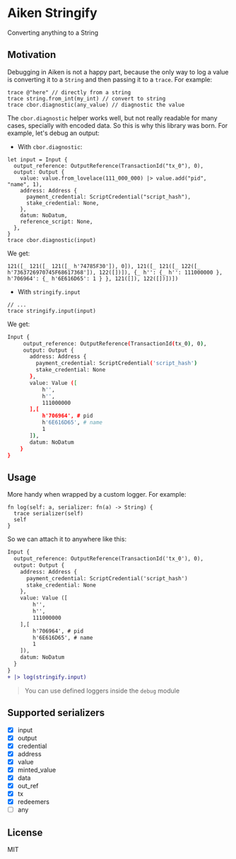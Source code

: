 # Aiken Stringify

Converting anything to a String

## Motivation

Debugging in Aiken is not a happy part, because the only way to log a value is converting it to a `String` and then passing it to a `trace`. For example:

```aiken
trace @"here" // directly from a string
trace string.from_int(my_int) // convert to string
trace cbor.diagnostic(any_value) // diagnostic the value
```

The `cbor.diagnostic` helper works well, but not really readable for many cases, specially with encoded data. So this is why this library was born. For example, let's debug an output:

- With `cbor.diagnostic`:

```aiken
let input = Input {
  output_reference: OutputReference(TransactionId("tx_0"), 0),
  output: Output {
    value: value.from_lovelace(111_000_000) |> value.add("pid", "name", 1),
    address: Address {
      payment_credential: ScriptCredential("script_hash"),
      stake_credential: None,
    },
    datum: NoDatum,
    reference_script: None,
  },
}
trace cbor.diagnostic(input)
```

We get:

```shell
121([_ 121([_ 121([_ h'74785F30']), 0]), 121([_ 121([_ 122([_ h'7363726970745F68617368']), 122([])]), {_ h'': {_ h'': 111000000 }, h'706964': {_ h'6E616D65': 1 } }, 121([]), 122([])])])
```

- With `stringify.input`

```aiken
// ...
trace stringify.input(input)
```

We get:

```bash
Input {
     output_reference: OutputReference(TransactionId(tx_0), 0),
     output: Output {
       address: Address {
         payment_credential: ScriptCredential('script_hash')
         stake_credential: None
       },
       value: Value ([
           h'',
           h'',
           111000000
       ],[
           h'706964', # pid
           h'6E616D65', # name
           1
       ]),
       datum: NoDatum
    }
}
```

## Usage

More handy when wrapped by a custom logger. For example:

```aiken
fn log(self: a, serializer: fn(a) -> String) {
  trace serializer(self)
  self
}
```

So we can attach it to anywhere like this:

```diff
Input {
  output_reference: OutputReference(TransactionId('tx_0'), 0),
  output: Output {
    address: Address {
      payment_credential: ScriptCredential('script_hash')
      stake_credential: None
    },
    value: Value ([
        h'',
        h'',
        111000000
    ],[
        h'706964', # pid
        h'6E616D65', # name
        1
    ]),
    datum: NoDatum
  }
}
+ |> log(stringify.input)
```

> You can use defined loggers inside the `debug` module

## Supported serializers

- [x] input
- [x] output
- [x] credential
- [x] address
- [x] value
- [x] minted_value
- [x] data
- [x] out_ref
- [x] tx
- [x] redeemers
- [ ] any

## License

MIT
